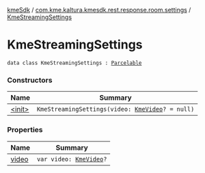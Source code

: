 [kmeSdk](../../index.md) / [com.kme.kaltura.kmesdk.rest.response.room.settings](../index.md) / [KmeStreamingSettings](./index.md)

# KmeStreamingSettings

`data class KmeStreamingSettings : `[`Parcelable`](https://developer.android.com/reference/android/os/Parcelable.html)

### Constructors

| Name | Summary |
|---|---|
| [&lt;init&gt;](-init-.md) | `KmeStreamingSettings(video: `[`KmeVideo`](../-kme-video/index.md)`? = null)` |

### Properties

| Name | Summary |
|---|---|
| [video](video.md) | `var video: `[`KmeVideo`](../-kme-video/index.md)`?` |
